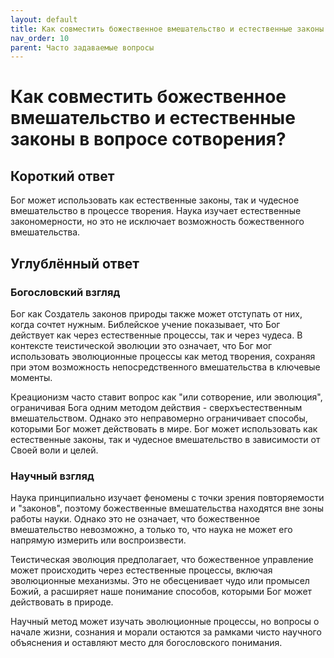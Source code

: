 ```yaml
---
layout: default
title: Как совместить божественное вмешательство и естественные законы в вопросе сотворения?
nav_order: 10
parent: Часто задаваемые вопросы
---
```


# Как совместить божественное вмешательство и естественные законы в вопросе сотворения?

## Короткий ответ

Бог может использовать как естественные законы, так и чудесное вмешательство в процессе творения. Наука изучает естественные закономерности, но это не исключает возможность божественного вмешательства.

## Углублённый ответ

### Богословский взгляд

Бог как Создатель законов природы также может отступать от них, когда сочтет нужным. Библейское учение показывает, что Бог действует как через естественные процессы, так и через чудеса. В контексте теистической эволюции это означает, что Бог мог использовать эволюционные процессы как метод творения, сохраняя при этом возможность непосредственного вмешательства в ключевые моменты.

Креационизм часто ставит вопрос как "или сотворение, или эволюция", ограничивая Бога одним методом действия - сверхъестественным вмешательством. Однако это неправомерно ограничивает способы, которыми Бог может действовать в мире. Бог может использовать как естественные законы, так и чудесное вмешательство в зависимости от Своей воли и целей.

### Научный взгляд

Наука принципиально изучает феномены с точки зрения повторяемости и "законов", поэтому божественные вмешательства находятся вне зоны работы науки. Однако это не означает, что божественное вмешательство невозможно, а только то, что наука не может его напрямую измерить или воспроизвести.

Теистическая эволюция предполагает, что божественное управление может происходить через естественные процессы, включая эволюционные механизмы. Это не обесценивает чудо или промысел Божий, а расширяет наше понимание способов, которыми Бог может действовать в природе.

Научный метод может изучать эволюционные процессы, но вопросы о начале жизни, сознания и морали остаются за рамками чисто научного объяснения и оставляют место для богословского понимания.